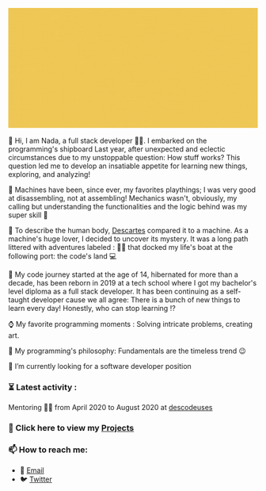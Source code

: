 ![presentation](https://github.com/Nada-TB/Nada-TB/blob/master/images/presentation.gif)

🌿 Hi, I am Nada, a full stack developer 👩‍💻. I embarked on the programming's shipboard Last year, after unexpected and eclectic circumstances due to my unstoppable question: How stuff works?
This question led me to develop an insatiable appetite for learning new things, exploring, and analyzing! 

🌿 Machines have been, since ever, my favorites playthings; I was very good at disassembling, not at assembling! Mechanics wasn't, obviously, my calling but understanding the functionalities and the logic behind was my super skill 💪

🌿 To describe the human body, [Descartes](https://en.wikipedia.org/wiki/Ren%C3%A9_Descartes) compared it to a machine. As a machine's huge lover, I decided to uncover its mystery. It was a long path littered with adventures labeled : 👩‍⚕️ that docked my life's boat at the following port: the code's land 💻

🌿 My code journey started at the age of 14, hibernated for more than a decade, has been reborn in 2019 at a tech school where I got my bachelor's level diploma as a full stack developer. It has been continuing as a self-taught developer cause we all agree: There is a bunch of new things to learn every day! Honestly, who can stop learning ⁉️

⌚ My favorite programming moments : Solving intricate problems, creating art.

📜 My programming's philosophy: Fundamentals are the timeless trend 😉

🔎 I’m currently looking for a software developer position 

### ⏳ Latest activity :
 Mentoring  👩‍🏫 from April 2020 to August 2020 at [descodeuses](https://www.descodeuses.org/)
 
### 🔧 Click here to view my [Projects](https://github.com/Nada-TB/projects-list) 

### 📫 How to reach me: 
   - 📧 [Email](mailto:nada.tebba@hotmail.fr)  
   - 🐦 [Twitter](https://twitter.com/Nada__Ta)



<!--
**Nada-TB/Nada-TB** is a ✨ _special_ ✨ repository because its `README.md` (this file) appears on your GitHub profile.

Here are some ideas to get you started:

- 🔭 I’m currently working on ...
- 🌱 I’m currently learning Node.js
- 👯 I’m looking to collaborate on ...
- 🤔 I’m looking for help with ...
- 💬 Ask me about ...
- 📫 How to reach me: ...
- 😄 Pronouns: ...
- ⚡ Fun fact: ...
-->
